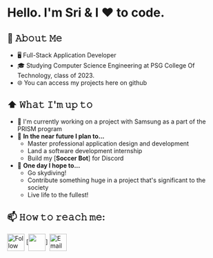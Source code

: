 <h1>Hello. I'm Sri & I ❤️ to code.</h1>

## :book: 𝙰𝚋𝚘𝚞𝚝 𝙼𝚎
- 🖥 Full-Stack Application Developer
- 🎓 Studying Computer Science Engineering at PSG College Of Technology, class of 2023.
- 🌐 You can access my projects here on github

## ⬆ 𝚆𝚑𝚊𝚝 𝙸'𝚖 𝚞𝚙 𝚝𝚘
- 🔨 I'm currently working on a project with Samsung as a part of the PRISM program
- 🎯 **In the near future I plan to...**
	- Master professional application design and development  
	- Land a software development internship
	- Build my [**Soccer Bot**] for Discord
- 🤞 **One day I hope to...**
	- Go skydiving!
	- Contribute something huge in a project that's significant to the society
	- Live life to the fullest!

## 📫 𝙷𝚘𝚠 𝚝𝚘 𝚛𝚎𝚊𝚌𝚑 𝚖𝚎:

[<img src="https://image.flaticon.com/icons/png/512/174/174857.png" height="40em" align="center" alt="Follow Sri on LinkedIn" title="Follow Sri on LinkedIn"/>](https://www.linkedin.com/in/sri-raja-s)
[<img src="https://m.media-amazon.com/images/I/51UW1849rJL._AC_SX679_.jpg" height="40em" align="center"/>]
[<img src="https://image.flaticon.com/icons/png/512/281/281769.png" height="40em" align="center" alt="Email Sri" title="Email Sri"/>](mailto:srirajavignesh.2001@gmail.com)

